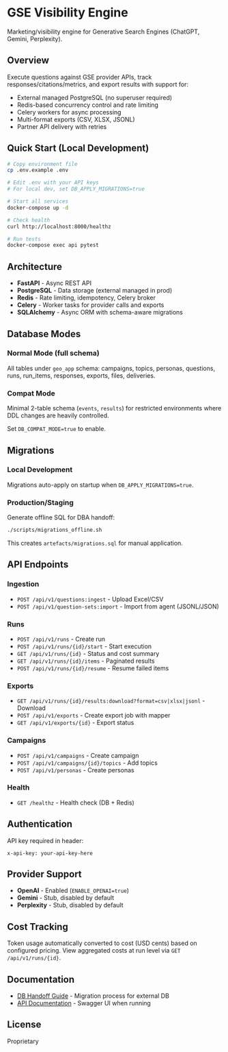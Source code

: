 # GSE Visibility Engine

Marketing/visibility engine for Generative Search Engines (ChatGPT, Gemini, Perplexity).

## Overview

Execute questions against GSE provider APIs, track responses/citations/metrics, and export results with support for:
- External managed PostgreSQL (no superuser required)
- Redis-based concurrency control and rate limiting
- Celery workers for async processing
- Multi-format exports (CSV, XLSX, JSONL)
- Partner API delivery with retries

## Quick Start (Local Development)

```bash
# Copy environment file
cp .env.example .env

# Edit .env with your API keys
# For local dev, set DB_APPLY_MIGRATIONS=true

# Start all services
docker-compose up -d

# Check health
curl http://localhost:8000/healthz

# Run tests
docker-compose exec api pytest
```

## Architecture

- **FastAPI** - Async REST API
- **PostgreSQL** - Data storage (external managed in prod)
- **Redis** - Rate limiting, idempotency, Celery broker
- **Celery** - Worker tasks for provider calls and exports
- **SQLAlchemy** - Async ORM with schema-aware migrations

## Database Modes

### Normal Mode (full schema)
All tables under `geo_app` schema: campaigns, topics, personas, questions, runs, run_items, responses, exports, files, deliveries.

### Compat Mode
Minimal 2-table schema (`events`, `results`) for restricted environments where DDL changes are heavily controlled.

Set `DB_COMPAT_MODE=true` to enable.

## Migrations

### Local Development
Migrations auto-apply on startup when `DB_APPLY_MIGRATIONS=true`.

### Production/Staging
Generate offline SQL for DBA handoff:
```bash
./scripts/migrations_offline.sh
```
This creates `artefacts/migrations.sql` for manual application.

## API Endpoints

### Ingestion
- `POST /api/v1/questions:ingest` - Upload Excel/CSV
- `POST /api/v1/question-sets:import` - Import from agent (JSONL/JSON)

### Runs
- `POST /api/v1/runs` - Create run
- `POST /api/v1/runs/{id}/start` - Start execution
- `GET /api/v1/runs/{id}` - Status and cost summary
- `GET /api/v1/runs/{id}/items` - Paginated results
- `POST /api/v1/runs/{id}/resume` - Resume failed items

### Exports
- `GET /api/v1/runs/{id}/results:download?format=csv|xlsx|jsonl` - Download
- `POST /api/v1/exports` - Create export job with mapper
- `GET /api/v1/exports/{id}` - Export status

### Campaigns
- `POST /api/v1/campaigns` - Create campaign
- `POST /api/v1/campaigns/{id}/topics` - Add topics
- `POST /api/v1/personas` - Create personas

### Health
- `GET /healthz` - Health check (DB + Redis)

## Authentication

API key required in header:
```
x-api-key: your-api-key-here
```

## Provider Support

- **OpenAI** - Enabled (`ENABLE_OPENAI=true`)
- **Gemini** - Stub, disabled by default
- **Perplexity** - Stub, disabled by default

## Cost Tracking

Token usage automatically converted to cost (USD cents) based on configured pricing.
View aggregated costs at run level via `GET /api/v1/runs/{id}`.

## Documentation

- [DB Handoff Guide](../docs/DB_HANDOFF.md) - Migration process for external DB
- [API Documentation](http://localhost:8000/docs) - Swagger UI when running

## License

Proprietary


